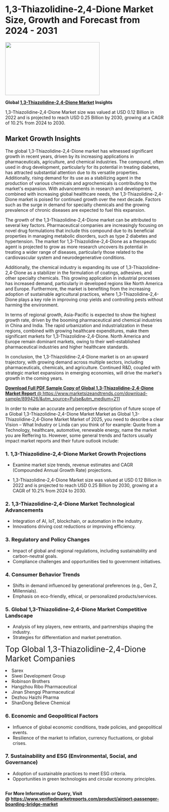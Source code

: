 <H1>1,3-Thiazolidine-2,4-Dione Market Size, Growth and Forecast from 2024 - 2031</H1><img class="aligncenter size-medium wp-image-584254" src="https://thirdeyenews.in/wp-content/uploads/2024/09/Global-Market-Research-300x168.jpeg" alt="" width="300" height="168" /><p><strong>Global&nbsp;<a href="https://www.marketsizeandtrends.com/download-sample/899426/&amp;utm_source=Pulse&amp;utm_medium=211">1,3-Thiazolidine-2,4-Dione Market</a> Insights</strong></p><p>1,3-Thiazolidine-2,4-Dione Market size was valued at USD 0.12 Billion in 2022 and is projected to reach USD 0.25 Billion by 2030, growing at a CAGR of 10.2% from 2024 to 2030.</p><p><h2>Market Growth Insights</h2> <p>The global 1,3-Thiazolidine-2,4-Dione market has witnessed significant growth in recent years, driven by its increasing applications in pharmaceuticals, agriculture, and chemical industries. The compound, often used in drug development, particularly for its potential in treating diabetes, has attracted substantial attention due to its versatile properties. Additionally, rising demand for its use as a stabilizing agent in the production of various chemicals and agrochemicals is contributing to the market's expansion. With advancements in research and development, combined with increasing global healthcare needs, the 1,3-Thiazolidine-2,4-Dione market is poised for continued growth over the next decade. Factors such as the surge in demand for specialty chemicals and the growing prevalence of chronic diseases are expected to fuel this expansion.</p> <p><a href="#sample"></a></p> <p>The growth of the 1,3-Thiazolidine-2,4-Dione market can be attributed to several key factors. Pharmaceutical companies are increasingly focusing on novel drug formulations that include this compound due to its beneficial properties in managing metabolic disorders, such as type 2 diabetes and hypertension. The market for 1,3-Thiazolidine-2,4-Dione as a therapeutic agent is projected to grow as more research uncovers its potential in treating a wider range of diseases, particularly those related to the cardiovascular system and neurodegenerative conditions.</p> <p>Additionally, the chemical industry is expanding its use of 1,3-Thiazolidine-2,4-Dione as a stabilizer in the formulation of coatings, adhesives, and other specialty chemicals. This growing application in industrial processes has increased demand, particularly in developed regions like North America and Europe. Furthermore, the market is benefiting from the increasing adoption of sustainable agricultural practices, where 1,3-Thiazolidine-2,4-Dione plays a key role in improving crop yields and controlling pests without harming the environment.</p> <p>In terms of regional growth, Asia-Pacific is expected to show the highest growth rate, driven by the booming pharmaceutical and chemical industries in China and India. The rapid urbanization and industrialization in these regions, combined with growing healthcare expenditures, make them significant markets for 1,3-Thiazolidine-2,4-Dione. North America and Europe remain dominant markets, owing to their well-established pharmaceutical industries and higher healthcare standards.</p> <p>In conclusion, the 1,3-Thiazolidine-2,4-Dione market is on an upward trajectory, with growing demand across multiple sectors, including pharmaceuticals, chemicals, and agriculture. Continued R&D, coupled with strategic market expansions in emerging economies, will drive the market's growth in the coming years.</p> <p><a href="#more"></p><p><span class=""><strong>Download Full PDF Sample Copy of Global 1,3-Thiazolidine-2,4-Dione Market Report</strong> @ <a href="https://www.marketsizeandtrends.com/download-sample/899426/&amp;utm_source=Pulse&amp;utm_medium=211" target="_blank">https://www.marketsizeandtrends.com/download-sample/899426/&amp;utm_source=Pulse&amp;utm_medium=211</a></span></p><p>In order to make an accurate and perceptive description of future scope of a Global&nbsp;1,3-Thiazolidine-2,4-Dione Market Market as Global&nbsp;1,3-Thiazolidine-2,4-Dione Market Market of 2025, you need to describe a clear Vision &ndash; What Industry or Linda can you think of for example: Quote from a Technology, healthcare, automotive, renewable energy, name the market you are Reffering to. However, some general trends and factors usually impact market reports and their future outlook include:</p><h3>1.&nbsp;<strong>1,3-Thiazolidine-2,4-Dione Market Growth Projections</strong></h3><ul><li>Examine market size trends, revenue estimates and CAGR (Compounded Annual Growth Rate) projections.</li><li><p>1,3-Thiazolidine-2,4-Dione Market size was valued at USD 0.12 Billion in 2022 and is projected to reach USD 0.25 Billion by 2030, growing at a CAGR of 10.2% from 2024 to 2030.</p></li></ul><h3>2.&nbsp;<strong>1,3-Thiazolidine-2,4-Dione Market Technological Advancements</strong></h3><ul><li>Integration of AI, IoT, blockchain, or automation in the industry.</li><li>Innovations driving cost reductions or improving efficiency.</li></ul><h3>3.&nbsp;<strong>Regulatory and Policy Changes</strong></h3><ul><li>Impact of global and regional regulations, including sustainability and carbon-neutral goals.</li><li>Compliance challenges and opportunities tied to government initiatives.</li></ul><h3>4.&nbsp;<strong>Consumer Behavior Trends</strong></h3><ul><li>Shifts in demand influenced by generational preferences (e.g., Gen Z, Millennials).</li><li>Emphasis on eco-friendly, ethical, or personalized products/services.</li></ul><h3>5.&nbsp;<strong>Global 1,3-Thiazolidine-2,4-Dione Market Competitive Landscape</strong></h3><ul><li>Analysis of key players, new entrants, and partnerships shaping the industry.</li><li>Strategies for differentiation and market penetration.</li></ul><p data-pm-slice="1 1 []"><span style="color: inherit; font-family: inherit; font-size: 25px;">Top Global 1,3-Thiazolidine-2,4-Dione Market Companies</span></p><div class="" data-test-id=""><p><li>Sarex</li><li> Siwei Development Group</li><li> Robinson Brothers</li><li> Hangzhou Ribo Pharmaceutical</li><li> Jinan Shengqi Pharmaceutical</li><li> Dezhou Haizhi Pharma</li><li> ShanDong Believe Chemical</li></p></div><h3>6.&nbsp;<strong>Economic and Geopolitical Factors</strong></h3><ul><li>Influence of global economic conditions, trade policies, and geopolitical events.</li><li>Resilience of the market to inflation, currency fluctuations, or global crises.</li></ul><h3>7.&nbsp;<strong>Sustainability and ESG (Environmental, Social, and Governance)</strong></h3><ul><li>Adoption of sustainable practices to meet ESG criteria.</li><li>Opportunities in green technologies and circular economy principles.</li></ul><h2><strong style="font-size: 14px;">For More Information or Query, Visit @&nbsp;</strong><a style="background-color: #ffffff; font-size: 14px;" href="https://www.marketsizeandtrends.com/report/13-thiazolidine-24-dione-market/" target="_blank">https://www.verifiedmarketreports.com/product/airport-passenger-boarding-bridge-market</a></h2>
